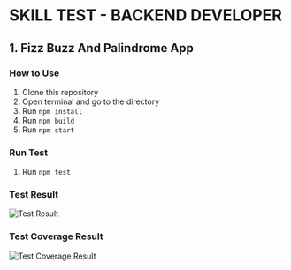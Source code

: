 # SKILL TEST - BACKEND DEVELOPER

## 1. Fizz Buzz And Palindrome App
### How to Use
1. Clone this repository
2. Open terminal and go to the directory
3. Run `npm install`
4. Run `npm build`
5. Run `npm start`

### Run Test
1. Run `npm test`

### Test Result
![Test Result](https://prnt.sc/xOZpTU89zWVE)

### Test Coverage Result
![Test Coverage Result](https://prnt.sc/xOZq1Q)





